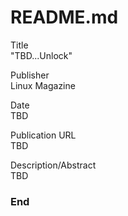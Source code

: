 # README.md  

Title  
"TBD...Unlock"  

Publisher  
Linux Magazine  

Date  
TBD  

Publication URL  
TBD  

Description/Abstract  
TBD

### End  